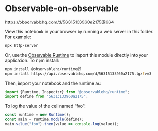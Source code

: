# Observable-on-observable

https://observablehq.com/d/56315133960a2175@664

View this notebook in your browser by running a web server in this folder. For
example:

~~~sh
npx http-server
~~~

Or, use the [Observable Runtime](https://github.com/observablehq/runtime) to
import this module directly into your application. To npm install:

~~~sh
npm install @observablehq/runtime@5
npm install https://api.observablehq.com/d/56315133960a2175.tgz?v=3
~~~

Then, import your notebook and the runtime as:

~~~js
import {Runtime, Inspector} from "@observablehq/runtime";
import define from "56315133960a2175";
~~~

To log the value of the cell named “foo”:

~~~js
const runtime = new Runtime();
const main = runtime.module(define);
main.value("foo").then(value => console.log(value));
~~~
